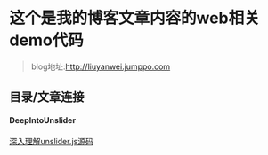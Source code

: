 
#  这个是我的博客文章内容的web相关 demo代码
> blog地址:http://liuyanwei.jumppo.com

## 目录/文章连接

 
#### DeepIntoUnslider
[深入理解unslider.js源码](http://liuyanwei.jumppo.com/2015/08/29/go-deep-into-unsilder.js.html)
 